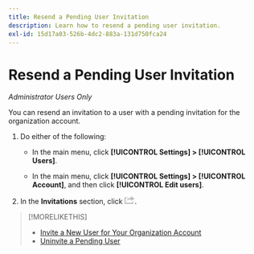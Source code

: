 ```yaml
---
title: Resend a Pending User Invitation
description: Learn how to resend a pending user invitation.
exl-id: 15d17a03-526b-4dc2-883a-131d750fca24
---
```

# Resend a Pending User Invitation

*Administrator Users Only*

You can resend an invitation to a user with a pending invitation for the organization account.

1. Do either of the following:

    * In the main menu, click **[!UICONTROL Settings] > [!UICONTROL Users]**.

    * In the main menu, click **[!UICONTROL Settings] > [!UICONTROL Account]**, and then click **[!UICONTROL Edit users]**.

1. In the **Invitations** section, click ![Resend](/help/dsp/assets/resend.png).

>[!MORELIKETHIS]
>
>* [Invite a New User for Your Organization Account](user-invite.md)
>* [Uninvite a Pending User](user-uninvite.md)

<!-- >* [Edit User Permissions or Delete a User](user-edit.md) -->
